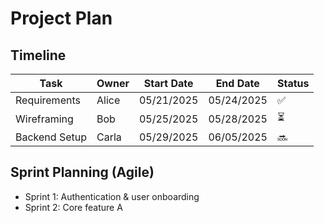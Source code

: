 # Project Plan

## Timeline

| Task               | Owner      | Start Date | End Date   | Status  |
|--------------------|------------|------------|------------|---------|
| Requirements       | Alice      | 05/21/2025 | 05/24/2025 | ✅      |
| Wireframing        | Bob        | 05/25/2025 | 05/28/2025 | ⏳      |
| Backend Setup      | Carla      | 05/29/2025 | 06/05/2025 | 🔜      |

## Sprint Planning (Agile)
- Sprint 1: Authentication & user onboarding
- Sprint 2: Core feature A